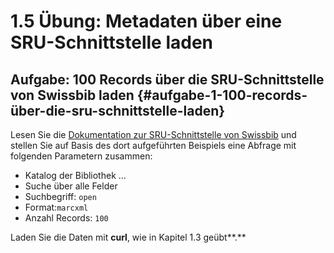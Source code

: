 # 1.5 Übung: Metadaten über eine SRU-Schnittstelle laden

## Aufgabe: 100 Records über die SRU-Schnittstelle von Swissbib laden {#aufgabe-1-100-records-über-die-sru-schnittstelle-laden}

Lesen Sie die [Dokumentation zur SRU-Schnittstelle von Swissbib](http://www.swissbib.org/wiki/index.php?title=SRU) und stellen Sie auf Basis des dort aufgeführten Beispiels eine Abfrage mit folgenden Parametern zusammen:

* Katalog der Bibliothek ...
* Suche über alle Felder
* Suchbegriff: `open`
* Format:`marcxml`
* Anzahl Records: `100`

Laden Sie die Daten mit **curl**, wie in Kapitel 1.3 geübt**.**



